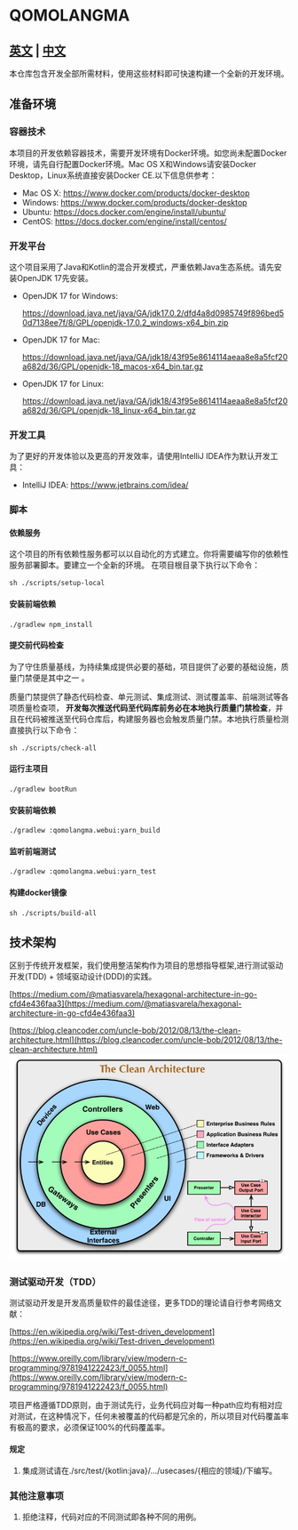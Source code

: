 # QOMOLANGMA

## [英文](./README.md) | [中文](./README.zh.md)

本仓库包含开发全部所需材料，使用这些材料即可快速构建一个全新的开发环境。

## 准备环境

### 容器技术

本项目的开发依赖容器技术，需要开发环境有Docker环境。如您尚未配置Docker环境，请先自行配置Docker环境。Mac OS X和Windows请安装Docker Desktop，Linux系统直接安装Docker
CE.以下信息供参考：

- Mac OS X: https://www.docker.com/products/docker-desktop
- Windows: https://www.docker.com/products/docker-desktop
- Ubuntu: https://docs.docker.com/engine/install/ubuntu/
- CentOS: https://docs.docker.com/engine/install/centos/

### 开发平台

这个项目采用了Java和Kotlin的混合开发模式，严重依赖Java生态系统。请先安装OpenJDK
17先安装。

- OpenJDK 17 for Windows:

  https://download.java.net/java/GA/jdk17.0.2/dfd4a8d0985749f896bed50d7138ee7f/8/GPL/openjdk-17.0.2_windows-x64_bin.zip
- OpenJDK 17 for Mac:

  https://download.java.net/java/GA/jdk18/43f95e8614114aeaa8e8a5fcf20a682d/36/GPL/openjdk-18_macos-x64_bin.tar.gz

- OpenJDK 17 for Linux:

  https://download.java.net/java/GA/jdk18/43f95e8614114aeaa8e8a5fcf20a682d/36/GPL/openjdk-18_linux-x64_bin.tar.gz

### 开发工具

为了更好的开发体验以及更高的开发效率，请使用IntelliJ IDEA作为默认开发工具：

- IntelliJ IDEA: https://www.jetbrains.com/idea/

### 脚本

#### 依赖服务

这个项目的所有依赖性服务都可以以自动化的方式建立。你将需要编写你的依赖性
服务部署脚本。要建立一个全新的环境。
在项目根目录下执行以下命令：

```shell
sh ./scripts/setup-local
```

#### 安装前端依赖

```shell script
./gradlew npm_install
```

#### 提交前代码检查

为了守住质量基线，为持续集成提供必要的基础，项目提供了必要的基础设施，质量门禁便是其中之一 。

质量门禁提供了静态代码检查、单元测试、集成测试、测试覆盖率、前端测试等各项质量检查项，
**开发每次推送代码至代码库前务必在本地执行质量门禁检查**，并且在代码被推送至代码仓库后，构建服务器也会触发质量门禁。本地执行质量检测直接执行以下命令：

```shell script
sh ./scripts/check-all
```

#### 运行主项目

```shell script
./gradlew bootRun
```

#### 安装前端依赖

```shell script
./gradlew :qomolangma.webui:yarn_build
```

#### 监听前端测试

```shell script
./gradlew :qomolangma.webui:yarn_test
```

#### 构建docker镜像

```shell script
sh ./scripts/build-all
```

## 技术架构

区别于传统开发框架，我们使用整洁架构作为项目的思想指导框架,进行测试驱动开发(TDD) + 领域驱动设计(DDD)的实践。

[https://medium.com/@matiasvarela/hexagonal-architecture-in-go-cfd4e436faa3](https://medium.com/@matiasvarela/hexagonal-architecture-in-go-cfd4e436faa3)

[https://blog.cleancoder.com/uncle-bob/2012/08/13/the-clean-architecture.html](https://blog.cleancoder.com/uncle-bob/2012/08/13/the-clean-architecture.html)
![](documents/clean-archetecture.png)

### 测试驱动开发（TDD）
测试驱动开发是开发高质量软件的最佳途径，更多TDD的理论请自行参考网络文献：

[https://en.wikipedia.org/wiki/Test-driven_development](https://en.wikipedia.org/wiki/Test-driven_development)

[https://www.oreilly.com/library/view/modern-c-programming/9781941222423/f_0055.html](https://www.oreilly.com/library/view/modern-c-programming/9781941222423/f_0055.html)

项目严格遵循TDD原则，由于测试先行，业务代码应对每一种path应均有相对应对测试，在这种情况下，任何未被覆盖的代码都是冗余的，所以项目对代码覆盖率有极高的要求，必须保证100%的代码覆盖率。

#### 规定
1. 集成测试请在./src/test/{kotlin:java}/.../usecases/{相应的领域}/下编写。

### 其他注意事项
1. 拒绝注释，代码对应的不同测试即各种不同的用例。
